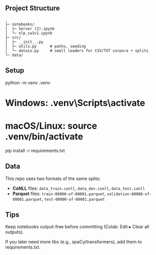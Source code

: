 ## Project Structure
```text
.
├─ notebooks/
│  ├─ Server (2).ipynb
│  └─ nlp_cw1v1.ipynb
├─ src/
│  ├─ __init__.py
│  ├─ utils.py      # paths, seeding
│  └─ dataio.py     # small loaders for CSV/TXT corpora + splits
└─ data/
```

## Setup

python -m venv .venv

# Windows: .venv\Scripts\activate

# macOS/Linux: source .venv/bin/activate

pip install -r requirements.txt

## Data

This repo uses two formats of the same splits:

- **CoNLL** files: `data_train.conll`, `data_dev.conll`, `data_test.conll`
- **Parquet** files: `train-00000-of-00001.parquet`, `validation-00000-of-00001.parquet`, `test-00000-of-00001.parquet`

## Tips
Keep notebooks output-free before committing (Colab: Edit ▸ Clear all outputs).

If you later need more libs (e.g., spaCy/transformers), add them to requirements.txt.

